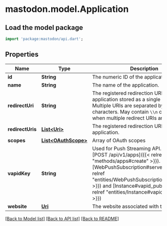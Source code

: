 # mastodon.model.Application

## Load the model package
```dart
import 'package:mastodon/api.dart';
```

## Properties
Name | Type | Description | Notes
------------ | ------------- | ------------- | -------------
**id** | **String** | The numeric ID of the application. | 
**name** | **String** | The name of the application. | 
**redirectUri** | **String** | The registered redirection URI(s) for the application stored as a single string. Multiple URIs are separated by whitespace characters. May contain `\\n` characters when multiple redirect URIs are registered. | [optional] 
**redirectUris** | [**List&lt;Uri&gt;**](Uri.md) | The registered redirection URI(s) for the application. | [optional] 
**scopes** | [**List&lt;OAuthScope&gt;**](OAuthScope.md) | Array of OAuth scopes | [optional] 
**vapidKey** | **String** | Used for Push Streaming API. Returned with [POST /api/v1/apps]({{< relref \"methods/apps#create\" >}}). Equivalent to [WebPushSubscription#server_key]({{< relref \"entities/WebPushSubscription#server_key\" >}}) and [Instance#vapid_public_key]({{< relref \"entities/Instance#vapid_public_key\" >}}) | [optional] 
**website** | [**Uri**](Uri.md) | The website associated with the application. | [optional] 

[[Back to Model list]](../README.md#documentation-for-models) [[Back to API list]](../README.md#documentation-for-api-endpoints) [[Back to README]](../README.md)


